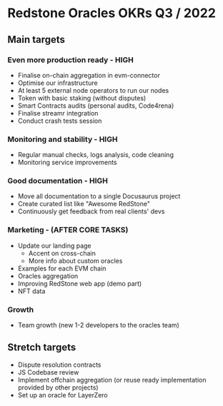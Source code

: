 # Redstone Oracles OKRs Q3 / 2022

## Main targets

### Even more production ready - HIGH

- Finalise on-chain aggregation in evm-connector
- Optimise our infrastructure
- At least 5 external node operators to run our nodes
- Token with basic staking (without disputes)
- Smart Contracts audits (personal audits, Code4rena)
- Finalise streamr integration
- Conduct crash tests session

### Monitoring and stability - HIGH

- Regular manual checks, logs analysis, code cleaning
- Monitoring service improvements

### Good documentation - HIGH

- Move all documentation to a single Docusaurus project
- Create curated list like "Awesome RedStone"
- Continuously get feedback from real clients' devs

### Marketing - (AFTER CORE TASKS)

- Update our landing page
  - Accent on cross-chain
  - More info about custom oracles
- Examples for each EVM chain
- Oracles aggregation
- Improving RedStone web app (demo part)
- NFT data

### Growth

- Team growth (new 1-2 developers to the oracles team)

## Stretch targets

- Dispute resolution contracts
- JS Codebase review
- Implement offchain aggregation (or reuse ready implementation provided by other projects)
- Set up an oracle for LayerZero
